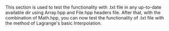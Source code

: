 This section is used to test the functionality with .txt file in any up-to-date available dir using Array.hpp and File.hpp headers file.
After that, with the combination of Math.hpp, you can now test the functionality of .txt file with the method of Lagrange's basic Interpolation.
